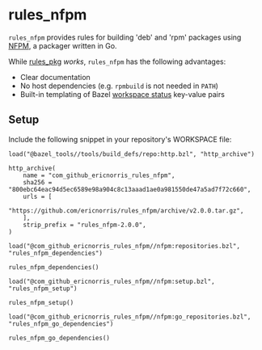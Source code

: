# rules_nfpm

`rules_nfpm` provides rules for building 'deb' and 'rpm' packages using [NFPM](https://github.com/goreleaser/nfpm/), a packager written in Go.

While [rules_pkg](https://github.com/bazelbuild/rules_pkg/) _works_, `rules_nfpm` has the following advantages:

- Clear documentation
- No host dependencies (e.g. `rpmbuild` is not needed in `PATH`)
- Built-in templating of Bazel [workspace status](https://docs.bazel.build/versions/master/user-manual.html#workspace_status) key-value pairs

## Setup

Include the following snippet in your repository's WORKSPACE file:

```starlark
load("@bazel_tools//tools/build_defs/repo:http.bzl", "http_archive")

http_archive(
    name = "com_github_ericnorris_rules_nfpm",
    sha256 = "800ebc64eac94d5ec6589e98a904c8c13aaad1ae0a981550de47a5ad7f72c660",
    urls = [
        "https://github.com/ericnorris/rules_nfpm/archive/v2.0.0.tar.gz",
    ],
    strip_prefix = "rules_nfpm-2.0.0",
)

load("@com_github_ericnorris_rules_nfpm//nfpm:repositories.bzl", "rules_nfpm_dependencies")

rules_nfpm_dependencies()

load("@com_github_ericnorris_rules_nfpm//nfpm:setup.bzl", "rules_nfpm_setup")

rules_nfpm_setup()

load("@com_github_ericnorris_rules_nfpm//nfpm:go_repositories.bzl", "rules_nfpm_go_dependencies")

rules_nfpm_go_dependencies()
```

